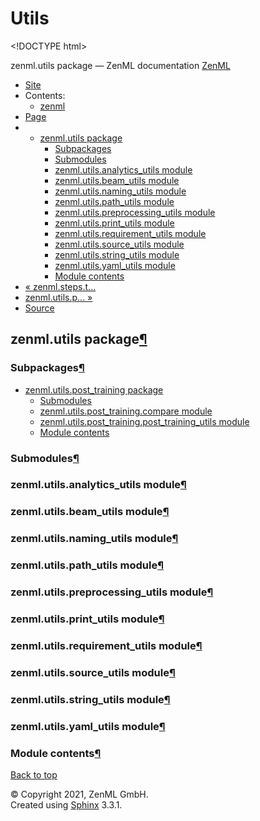 # Utils

&lt;!DOCTYPE html&gt;

zenml.utils package — ZenML documentation  [ZenML](https://github.com/zenml-io/zenml/tree/298e3797478aed75d04f90ab115f3c52782368a2/docs/sphinx_docs/_build/html/index.html)

*  [Site](https://github.com/zenml-io/zenml/tree/298e3797478aed75d04f90ab115f3c52782368a2/docs/sphinx_docs/_build/html/index.html)
  * Contents:
    * [zenml](https://github.com/zenml-io/zenml/tree/298e3797478aed75d04f90ab115f3c52782368a2/docs/sphinx_docs/_build/html/modules.html)
*  [Page](./)
  * * [zenml.utils package](./)
      * [Subpackages](./#subpackages)
      * [Submodules](./#submodules)
      * [zenml.utils.analytics\_utils module](./#zenml-utils-analytics-utils-module)
      * [zenml.utils.beam\_utils module](./#zenml-utils-beam-utils-module)
      * [zenml.utils.naming\_utils module](./#zenml-utils-naming-utils-module)
      * [zenml.utils.path\_utils module](./#zenml-utils-path-utils-module)
      * [zenml.utils.preprocessing\_utils module](./#zenml-utils-preprocessing-utils-module)
      * [zenml.utils.print\_utils module](./#zenml-utils-print-utils-module)
      * [zenml.utils.requirement\_utils module](./#zenml-utils-requirement-utils-module)
      * [zenml.utils.source\_utils module](./#zenml-utils-source-utils-module)
      * [zenml.utils.string\_utils module](./#zenml-utils-string-utils-module)
      * [zenml.utils.yaml\_utils module](./#zenml-utils-yaml-utils-module)
      * [Module contents](./#module-contents)
* [ « zenml.steps.t...](../zenml.steps/zenml.steps.trainer/zenml.steps.trainer.tensorflow_trainers.md)
* [ zenml.utils.p... »](zenml.utils.post_training.md)
*  [Source](https://github.com/zenml-io/zenml/tree/298e3797478aed75d04f90ab115f3c52782368a2/docs/sphinx_docs/_build/html/_sources/zenml.utils.rst.txt)

## zenml.utils package[¶](./#zenml-utils-package)

### Subpackages[¶](./#subpackages)

* [zenml.utils.post\_training package](zenml.utils.post_training.md)
  * [Submodules](zenml.utils.post_training.md#submodules)
  * [zenml.utils.post\_training.compare module](zenml.utils.post_training.md#zenml-utils-post-training-compare-module)
  * [zenml.utils.post\_training.post\_training\_utils module](zenml.utils.post_training.md#zenml-utils-post-training-post-training-utils-module)
  * [Module contents](zenml.utils.post_training.md#module-contents)

### Submodules[¶](./#submodules)

### zenml.utils.analytics\_utils module[¶](./#zenml-utils-analytics-utils-module)

### zenml.utils.beam\_utils module[¶](./#zenml-utils-beam-utils-module)

### zenml.utils.naming\_utils module[¶](./#zenml-utils-naming-utils-module)

### zenml.utils.path\_utils module[¶](./#zenml-utils-path-utils-module)

### zenml.utils.preprocessing\_utils module[¶](./#zenml-utils-preprocessing-utils-module)

### zenml.utils.print\_utils module[¶](./#zenml-utils-print-utils-module)

### zenml.utils.requirement\_utils module[¶](./#zenml-utils-requirement-utils-module)

### zenml.utils.source\_utils module[¶](./#zenml-utils-source-utils-module)

### zenml.utils.string\_utils module[¶](./#zenml-utils-string-utils-module)

### zenml.utils.yaml\_utils module[¶](./#zenml-utils-yaml-utils-module)

### Module contents[¶](./#module-contents)

 [Back to top](./)

 © Copyright 2021, ZenML GmbH.  
 Created using [Sphinx](http://sphinx-doc.org/) 3.3.1.  


